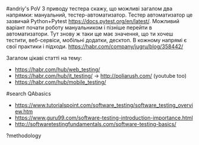 #andriy's PoV
З приводу тестера скажу, що можливі загалом два напрямки: мануальний, тестер-автоматизатор. Тестер автоматизатор це зазвичай Python+Pytest https://docs.pytest.org/en/latest/. 
Можливий варіант почати роботу мануальником і пізніше перейти в автоматизатори. Тут знову ж таки ще має значення, що ти хочеш тестити, веб-сервіси, мобільні додатки, десктоп. 
В кожному напрямі є свої практики і підходи. https://habr.com/company/jugru/blog/358442/

Загалом цікаві статті на тему:
- https://habr.com/hub/web_testing/ 
- https://habr.com/hub/it_testing/ -> http://poliarush.com/ (youtube too) 
- https://habr.com/hub/mobile_testing/

#search QAbasics 
- https://www.tutorialspoint.com/software_testing/software_testing_overview.htm
- https://www.guru99.com/software-testing-introduction-importance.html
- http://softwaretestingfundamentals.com/software-testing-basics/

?methodology 
